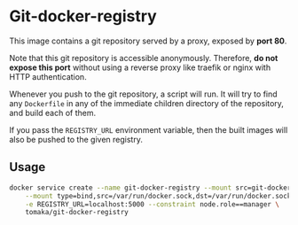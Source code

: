 # Git-docker-registry

This image contains a git repository served by a proxy, exposed by **port 80**.

Note that this git repository is accessible anonymously. Therefore, **do not expose
this port** without using a reverse proxy like traefik or nginx with HTTP authentication.

Whenever you push to the git repository, a script will run. It will try to find any `Dockerfile`
in any of the immediate children directory of the repository, and build each of them.

If you pass the `REGISTRY_URL` environment variable, then the built images will also be pushed
to the given registry.

## Usage

```sh
docker service create --name git-docker-registry --mount src=git-docker-repo,dst=/var/git \
    --mount type=bind,src=/var/run/docker.sock,dst=/var/run/docker.sock \
    -e REGISTRY_URL=localhost:5000 --constraint node.role==manager \
    tomaka/git-docker-registry
```
